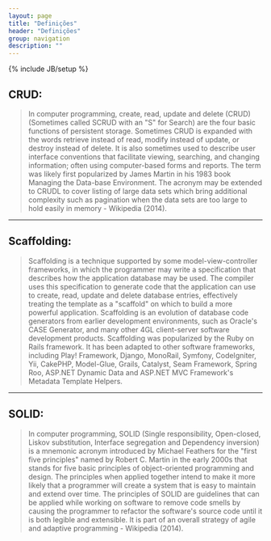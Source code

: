 ```yaml
---
layout: page
title: "Definições"
header: "Definições"
group: navigation
description: ""
---
```

{% include JB/setup %}


## CRUD:
>In computer programming, create, read, update and delete (CRUD) (Sometimes called SCRUD with an "S" for Search) are the four basic functions of persistent storage. Sometimes CRUD is expanded with the words retrieve instead of read, modify instead of update, or destroy instead of delete. It is also sometimes used to describe user interface conventions that facilitate viewing, searching, and changing information; often using computer-based forms and reports. The term was likely first popularized by James Martin in his 1983 book Managing the Data-base Environment. The acronym may be extended to CRUDL to cover listing of large data sets which bring additional complexity such as pagination when the data sets are too large to hold easily in memory - Wikipedia (2014).

---

## Scaffolding:
>Scaffolding is a technique supported by some model-view-controller frameworks, in which the programmer may write a specification that describes how the application database may be used. The compiler uses this specification to generate code that the application can use to create, read, update and delete database entries, effectively treating the template as a "scaffold" on which to build a more powerful application.
>Scaffolding is an evolution of database code generators from earlier development environments, such as Oracle's CASE Generator, and many other 4GL client-server software development products.
>Scaffolding was popularized by the Ruby on Rails framework. It has been adapted to other software frameworks, including Play! Framework, Django, MonoRail, Symfony, CodeIgniter, Yii, CakePHP, Model-Glue, Grails, Catalyst, Seam Framework, Spring Roo, ASP.NET Dynamic Data and ASP.NET MVC Framework's Metadata Template Helpers.

---

## SOLID:
>In computer programming, SOLID (Single responsibility, Open-closed, Liskov substitution, Interface segregation and Dependency inversion) is a mnemonic acronym introduced by Michael Feathers for the "first five principles" named by Robert C. Martin in the early 2000s that stands for five basic principles of object-oriented programming and design. The principles when applied together intend to make it more likely that a programmer will create a system that is easy to maintain and extend over time. The principles of SOLID are guidelines that can be applied while working on software to remove code smells by causing the programmer to refactor the software's source code until it is both legible and extensible. It is part of an overall strategy of agile and adaptive programming - Wikipedia (2014).

